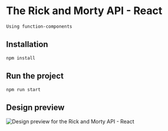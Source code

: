 # The Rick and Morty API - React
`Using function-components`

## Installation
`npm install`

## Run the project
`npm run start`

## Design preview
![Design preview for the Rick and Morty API - React](https://repository-images.githubusercontent.com/250421548/88150780-a760-11ea-85a4-7e26cdec53a1)
